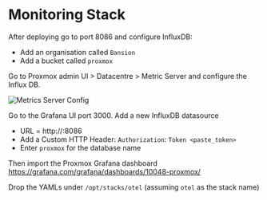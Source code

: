 # Monitoring Stack
After deploying go to port 8086 and configure InfluxDB:
- Add an organisation called `Bansion`
- Add a bucket called `proxmox`

Go to Proxmox admin UI > Datacentre > Metric Server and configure the Influx DB.

![Metrics Server Config](proxmox-metrics-server)

Go to the Grafana UI port 3000. Add a new InfluxDB datasource
- URL = http://<otel-ip>:8086
- Add a Custom HTTP Header: `Authorization`: `Token <paste_token>`
- Enter `proxmox` for the database name

Then import the Proxmox Grafana dashboard https://grafana.com/grafana/dashboards/10048-proxmox/

Drop the YAMLs under `/opt/stacks/otel` (assuming `otel` as the stack name)